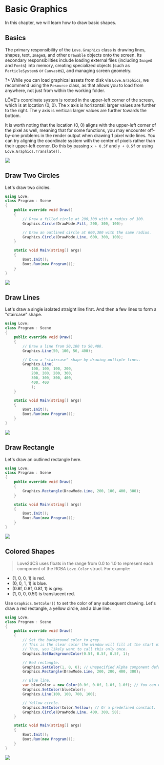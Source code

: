 # Basic Graphics

In this chapter, we will learn how to draw basic shapes.

## Basics

The primary responsibility of the `Love.Graphics` class is drawing lines, shapes, text, `Image`s, and other `Drawable` objects onto the screen. Its secondary responsibilities include loading external files (including `Image`s and `Font`s) into memory, creating specialized objects (such as `ParticleSystem`s or `Canvas`es), and managing screen geometry.

?> While you can load graphical assets from disk via `Love.Graphics`, we recommend using the `Resource` class, as that allows you to load from anywhere, not just from within the working folder.

LÖVE's coordinate system is rooted in the upper-left corner of the screen, which is at location (0, 0). The x axis is horizontal: larger values are further to the right. The y axis is vertical: larger values are further towards the bottom.

It is worth noting that the location (0, 0) aligns with the upper-left corner of the pixel as well, meaning that for some functions, you may encounter off-by-one problems in the render output when drawing 1 pixel wide lines. You can try aligning the coordinate system with the center of pixels rather than their upper-left corner. Do this by passing `x + 0.5f` and `y + 0.5f` or using `Love.Graphics.Translate()`.

![](img/04-love-graphics-system.png)

## Draw Two Circles

Let's draw two circles.

```C#
using Love;
class Program : Scene
{
    public override void Draw()
    {
        // Draw a filled circle at 200,300 with a radius of 100.
        Graphics.Circle(DrawMode.Fill, 200, 300, 100);

        // Draw an outlined circle at 600,300 with the same radius.
        Graphics.Circle(DrawMode.Line, 600, 300, 100);
    }

    static void Main(string[] args)
    {
        Boot.Init();
        Boot.Run(new Program());
    }
}
```

![](img/04-circle.png)


## Draw Lines

Let's draw a single isolated straight line first. And then a few lines to form a "staircase" shape.

```C#
using Love;
class Program : Scene
{
    public override void Draw()
    {
        // Draw a line from 50,100 to 50,400.
        Graphics.Line(50, 100, 50, 400);

        // Draw a "staircase" shape by drawing multiple lines.
        Graphics.Line(
            100, 100, 100, 200,
            200, 200, 200, 300,
            300, 300, 300, 400,
            400, 400
            );
    }

    static void Main(string[] args)
    {
        Boot.Init();
        Boot.Run(new Program());
    }
}
```

![](img/04-line.png)


## Draw Rectangle

Let's draw an outlined rectangle here.

```C#
using Love;
class Program : Scene
{
    public override void Draw()
    {
        Graphics.Rectangle(DrawMode.Line, 200, 100, 400, 300);
    }

    static void Main(string[] args)
    {
        Boot.Init();
        Boot.Run(new Program());
    }
}
```

![](img/04-rect.png)


## Colored Shapes

> Love2dCS uses floats in the range from 0.0 to 1.0 to represent each component of the RGBA `Love.Color` struct. For example:
  - (1, 0, 0, 1) is red.
  - (0, 0, 1, 1) is blue.
  - (0.8f, 0.8f, 0.8f, 1) is grey.
  - (1, 0, 0, 0.5f) is translucent red.

Use `Graphics.SetColor()` to set the color of any subsequent drawing. Let's draw a red rectangle, a yellow circle, and a blue line.

```C#
using Love;
class Program : Scene
{
    public override void Draw()
    {
        // Set the background color to grey.
        // This is the clear color the window will fill at the start of every frame.
        // Thus, you likely want to call this only once.
        Graphics.SetBackgroundColor(0.5f, 0.5f, 0.5f, 1);

        // Red rectangle.
        Graphics.SetColor(1, 0, 0); // Unspecified Alpha component defaults to 1.
        Graphics.Rectangle(DrawMode.Line, 200, 200, 400, 300);

        // Blue line.
        var blueColor = new Color(0.0f, 0.0f, 1.0f, 1.0f); // You can use the Color struct.
        Graphics.SetColor(blueColor);
        Graphics.Line(100, 100, 700, 100);

        // Yellow circle.
		Graphics.SetColor(Color.Yellow); // Or a predefined constant.
		Graphics.Circle(DrawMode.Line, 400, 300, 50);
    }

    static void Main(string[] args)
    {
        Boot.Init();
        Boot.Run(new Program());
    }
}
```

![](img/04-colored.png)

<!---
## Text

Let's draw some text.

```C#
using Love;
class Program : Scene
{
    public override void Draw()
    {
        Graphics.Print("In case I don't see ya', good afternoon, good evening and good night.");
    }

    static void Main(string[] args)
    {
        Boot.Init();
        Boot.Run(new Program());
    }
}
```
![](img/04-text.png)
-----------------------------------------------------------------------
--->